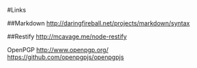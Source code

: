 ﻿#Links

##Markdown
http://daringfireball.net/projects/markdown/syntax

##Restify
http://mcavage.me/node-restify

OpenPGP
http://www.openpgp.org/
https://github.com/openpgpjs/openpgpjs